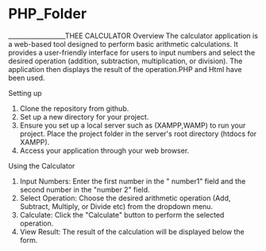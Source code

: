 # PHP_Folder

__________________THEE CALCULATOR
Overview
The calculator application is a web-based tool designed to perform basic arithmetic calculations. It provides a user-friendly interface for users to input numbers and select the desired operation (addition, subtraction, multiplication, or division). The application then displays the result of the operation.PHP and Html have been used.

 Setting up 
1.	Clone the repository from github.
2.	 Set up a new directory for your project.
3.	Ensure you set up a local server such as (XAMPP,WAMP) to run your project. Place the project folder in the server's root directory (htdocs for XAMPP).
4.	Access your application through your web browser.
   
 Using the Calculator
1.	Input Numbers: Enter the first number in the " number1" field and the second number in the "number 2" field.
2.	Select Operation: Choose the desired arithmetic operation (Add, Subtract, Multiply, or Divide etc) from the dropdown menu.
3.	Calculate: Click the "Calculate" button to perform the selected operation.
4.	View Result: The result of the calculation will be displayed below the form.

